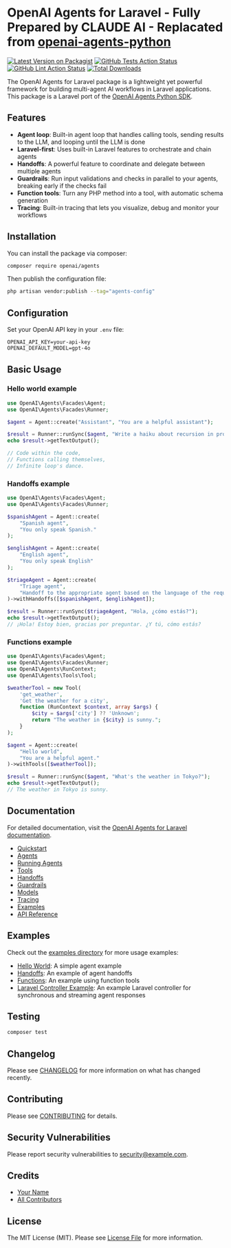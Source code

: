 # OpenAI Agents for Laravel - Fully Prepared by CLAUDE AI - Replacated from [openai-agents-python](https://github.com/openai/openai-agents-python)

[![Latest Version on Packagist](https://img.shields.io/packagist/v/openai/agents.svg?style=flat-square)](https://packagist.org/packages/openai/agents)
[![GitHub Tests Action Status](https://img.shields.io/github/actions/workflow/status/openai/openai-agents-laravel/run-tests.yml?branch=main&label=tests&style=flat-square)](https://github.com/openai/openai-agents-laravel/actions?query=workflow%3Arun-tests+branch%3Amain)
[![GitHub Lint Action Status](https://img.shields.io/github/actions/workflow/status/openai/openai-agents-laravel/fix-php-code-style-issues.yml?branch=main&label=code%20style&style=flat-square)](https://github.com/openai/openai-agents-laravel/actions?query=workflow%3Afix-php-code-style-issues+branch%3Amain)
[![Total Downloads](https://img.shields.io/packagist/dt/openai/agents.svg?style=flat-square)](https://packagist.org/packages/openai/agents)

The OpenAI Agents for Laravel package is a lightweight yet powerful framework for building multi-agent AI workflows in Laravel applications. This package is a Laravel port of the [OpenAI Agents Python SDK](https://github.com/openai/openai-agents-python).

## Features

- **Agent loop**: Built-in agent loop that handles calling tools, sending results to the LLM, and looping until the LLM is done
- **Laravel-first**: Uses built-in Laravel features to orchestrate and chain agents
- **Handoffs**: A powerful feature to coordinate and delegate between multiple agents
- **Guardrails**: Run input validations and checks in parallel to your agents, breaking early if the checks fail
- **Function tools**: Turn any PHP method into a tool, with automatic schema generation
- **Tracing**: Built-in tracing that lets you visualize, debug and monitor your workflows

## Installation

You can install the package via composer:

```bash
composer require openai/agents
```

Then publish the configuration file:

```bash
php artisan vendor:publish --tag="agents-config"
```

## Configuration

Set your OpenAI API key in your `.env` file:

```
OPENAI_API_KEY=your-api-key
OPENAI_DEFAULT_MODEL=gpt-4o
```

## Basic Usage

### Hello world example

```php
use OpenAI\Agents\Facades\Agent;
use OpenAI\Agents\Facades\Runner;

$agent = Agent::create("Assistant", "You are a helpful assistant");

$result = Runner::runSync($agent, "Write a haiku about recursion in programming.");
echo $result->getTextOutput();

// Code within the code,
// Functions calling themselves,
// Infinite loop's dance.
```

### Handoffs example

```php
use OpenAI\Agents\Facades\Agent;
use OpenAI\Agents\Facades\Runner;

$spanishAgent = Agent::create(
    "Spanish agent",
    "You only speak Spanish."
);

$englishAgent = Agent::create(
    "English agent",
    "You only speak English"
);

$triageAgent = Agent::create(
    "Triage agent",
    "Handoff to the appropriate agent based on the language of the request."
)->withHandoffs([$spanishAgent, $englishAgent]);

$result = Runner::runSync($triageAgent, "Hola, ¿cómo estás?");
echo $result->getTextOutput();
// ¡Hola! Estoy bien, gracias por preguntar. ¿Y tú, cómo estás?
```

### Functions example

```php
use OpenAI\Agents\Facades\Agent;
use OpenAI\Agents\Facades\Runner;
use OpenAI\Agents\RunContext;
use OpenAI\Agents\Tools\Tool;

$weatherTool = new Tool(
    'get_weather',
    'Get the weather for a city',
    function (RunContext $context, array $args) {
        $city = $args['city'] ?? 'Unknown';
        return "The weather in {$city} is sunny.";
    }
);

$agent = Agent::create(
    "Hello world",
    "You are a helpful agent."
)->withTools([$weatherTool]);

$result = Runner::runSync($agent, "What's the weather in Tokyo?");
echo $result->getTextOutput();
// The weather in Tokyo is sunny.
```

## Documentation

For detailed documentation, visit the [OpenAI Agents for Laravel documentation](https://github.com/your-username/openai-agents-laravel/blob/main/docs/index.md).

- [Quickstart](docs/quickstart.md)
- [Agents](docs/agents.md)
- [Running Agents](docs/running_agents.md)
- [Tools](docs/tools.md)
- [Handoffs](docs/handoffs.md)
- [Guardrails](docs/guardrails.md)
- [Models](docs/models.md)
- [Tracing](docs/tracing.md)
- [Examples](docs/examples.md)
- [API Reference](docs/ref/index.md)

## Examples

Check out the [examples directory](examples) for more usage examples:

- [Hello World](examples/hello_world.php): A simple agent example
- [Handoffs](examples/handoffs.php): An example of agent handoffs
- [Functions](examples/functions.php): An example using function tools
- [Laravel Controller Example](examples/AgentController.php): An example Laravel controller for synchronous and streaming agent responses

## Testing

```bash
composer test
```

## Changelog

Please see [CHANGELOG](CHANGELOG.md) for more information on what has changed recently.

## Contributing

Please see [CONTRIBUTING](CONTRIBUTING.md) for details.

## Security Vulnerabilities

Please report security vulnerabilities to [security@example.com](mailto:security@example.com).

## Credits

- [Your Name](https://github.com/your-username)
- [All Contributors](../../contributors)

## License

The MIT License (MIT). Please see [License File](LICENSE.md) for more information.